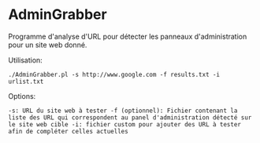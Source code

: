 # AdminGrabber

Programme d'analyse d'URL pour détecter les panneaux d'administration pour un site web donné.

Utilisation:

`./AdminGrabber.pl -s http://www.google.com -f results.txt -i urlist.txt`

Options:

`-s: URL du site web à tester
-f (optionnel): Fichier contenant la liste des URL qui correspondent au panel d'administration détecté sur le site web cible
-i: fichier custom pour ajouter des URL à tester afin de compléter celles actuelles`


